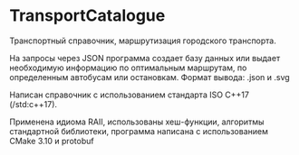 # TransportCatalogue
Транспортный справочник, маршрутизация городского транспорта.

На запросы через JSON программа создает базу данных или выдает необходимую информацию по оптимальным маршрутам, по определенным автобусам или остановкам. Формат вывода: .json и .svg

Написан справочник с использованием стандарта ISO C++17 (/std:c++17).

Применена идиома RAII, использованы хеш-функции, алгоритмы стандартной библиотеки, программа написана с использованием CMake 3.10 и protobuf

